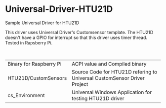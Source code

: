 # Universal-Driver-HTU21D
Sample Universal Driver for HTU21D

This driver uses Universal Driver's Customsensor template. 
The HTU21D doesn't have a GPIO for interrupt so that this driver uses timer thread. 
Tested in Rapsberry Pi. 

<Table>
  <Tr>
    <td> Binary for Raspberry Pi </td>
    <td> ACPI value and Compiled binary </td>
  </Tr>  
  <Tr>
    <td> HTU21D/CustomSensors </td>
    <td> Source Code for HTU21D refering to Universal CustomSensor Driver Project  </td>
  </Tr>  
  <Tr>
    <td> cs_Environment </td>
    <td> Universal Windows Application for testing HTU21D driver  </td>
  </Tr>  
</Table> 
